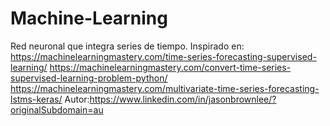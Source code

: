 # Machine-Learning
Red neuronal que integra series de tiempo.
Inspirado en:
https://machinelearningmastery.com/time-series-forecasting-supervised-learning/
https://machinelearningmastery.com/convert-time-series-supervised-learning-problem-python/
https://machinelearningmastery.com/multivariate-time-series-forecasting-lstms-keras/
Autor:https://www.linkedin.com/in/jasonbrownlee/?originalSubdomain=au
